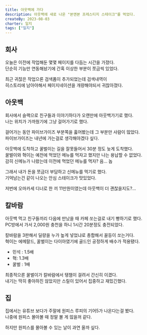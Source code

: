 ```yaml
---
title: 아웃백에 가다
description: 아웃백에 새로 나온 "본앤본 프레스티지 스테이크"를 먹었다.
createBy: 2023-08-03
charter: 일지
tags: ["일지"]
---
```


## 회사

오늘은 이전에 작업해둔 몇몇 페이지를 다듬는 시간을 가졌다.  
단순히 기능만 연동해놨기에 간혹 이상한 부분이 쪼금씩 있었다.

최근 귀찮은 작업으론 검색폼이 추가되었는데 검색내역이  
히스토리에 남아야해서 페이지네이션을 개량해야되서 귀찮아졌다.

## 아웃백

회사에서 슬랙으로 친구들과 이야기하다가 오랜만에 아웃백가기로 했다.  
나는 위치가 가까웠기에 그냥 걸어가기로 했다.

걸어가는 동안 파이브가이즈 부분쪽을 훓어봤는데 그 부분만 사람이 많았다.  
파이브가이즈는 내년에 가는걸로 생각해야겠다 싶다.

아웃백에 도착하고 꿀벌이는 길을 잘못들어서 30분 정도 늦게 도착했다.  
꿀벌이와 혁이는 예전에 먹었던 메뉴를 먹자고 했지만 나는 용납할 수 없었다.  
감히 신메뉴가 나왔는데 이전에 먹었던 메뉴를 먹자? 음... 놉

그래서 내가 돈을 쪼금더 부담하고 신메뉴를 먹기로 했다.  
기억남는건 같이 나오는 안심 스테이크가 맛있었다.

저번에 오마카세 디너로 한 끼 11만원이였는데 아웃백이 더 괜찮을지도?...

## 칼바람

아웃백 먹고 친구들끼리 다음에 만났을 때 카페 쏘는걸로 내기 빵하기로 했다.  
PC방에서 가서 2,000원 충천을 하니 1시간 20분정도 충전되었다.

칼바람을 3판해서 딜량을 누가 높게 넣었냐로 총합해서 꼴등이 쏘는거다.  
혁이는 에메랄드, 꿀벌이는 다이아였기에 골드인 공정하게 배수가 적용됐다.

- 민석 : 1.5배
- 혁: 1.3배
- 꿀벌 : 1배

최종적으론 꿀벌이가 칼바람에서 탱챔이 걸려서 간신히 이겼다.  
내기는 딱히 좋아하진 않았지만 스릴이 있어서 집중하고 재밌긴했다.

## 집

집에서는 유튜브 보다가 주말에 원피스 루피의 기어5가 나온다는걸 봤다.  
나중에 원피스 몰아볼 때 정말 볼 게 많을꺼 같다.

하지만 원피스를 몰아볼 수 있는 날이 과연 올까 싶다.

